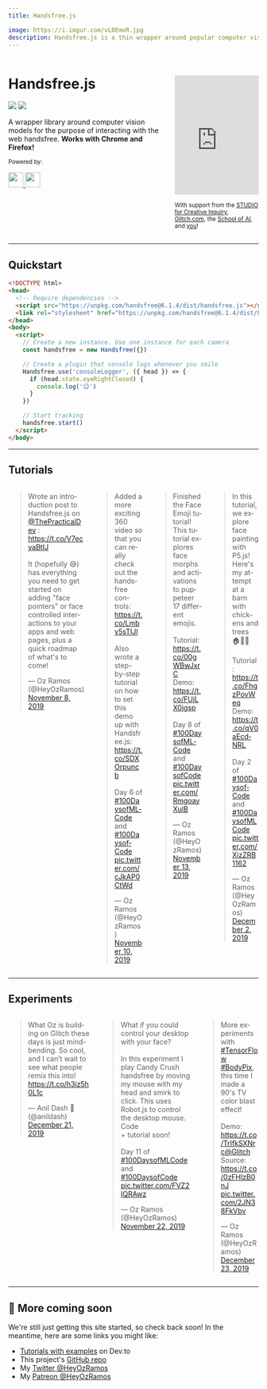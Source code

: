 ```yaml
---
title: Handsfree.js

image: https://i.imgur.com/vL0EmoR.jpg
description: Handsfree.js is a thin wrapper around popular computer vision models for the purpose of interacting with pages handsfree. Come learn how to get started 👋
---
```


<div class="columns">
  <div class="column text-center">
    <Logo :styles='"width: 200px"' />
    <h1>Handsfree.js</h1>
    <p>
      <a href="https://github.com/handsfreejs/handsfree" class="mr-2"><img class="mr-1" src="https://img.shields.io/github/last-commit/handsfreejs/handsfree.svg"></a>
      <a href="https://github.com/handsfreejs/handsfree"><img class="mr-1" src="https://img.shields.io/github/stars/handsfreejs/handsfree?style=social"></a>
    </p>
    <p class="text-left">A wrapper library around computer vision models for the purpose of interacting with the web handsfree. <b>Works with Chrome and Firefox!</b></p>
    <p><small>Powered by:</small></p>
    <p>
      <a class="mr-3" href="https://github.com/jeeliz/jeelizWeboji">
        <img src="https://jeeliz.com/wp-content/uploads/2018/01/LOGO_JEELIZ_BLUE.png" height=30>
      </a>
      <a href="https://github.com/tensorflow/tfjs-models/">
        <img src="https://i.imgur.com/KqlnNuA.png" height=30>
      </a>
    </p>
  </div>
  <div class="column">
    <iframe style="margin-top: 40px; max-width: 100%" width="480" height="240" src="https://www.youtube.com/embed/ty081LCcYpc" frameborder="0" allow="accelerometer; autoplay; encrypted-media; gyroscope; picture-in-picture" allowfullscreen></iframe>
    <p>
      <small>With support from the <a href="https://www.cmu.edu/cfa/studio/index.html">STUDIO for Creative Inquiry</a>, <a href="https://glitch.com/@handsfreejs">Glitch.com</a>, the <a href="https://youtu.be/CJDpF4xUieY?t=58">School of AI</a>, and <a href="https://patreon.com/heyozramos">you</a>!</small>
    </p>
  </div>
</div>

---

## Quickstart

<!-- prettier-ignore-start -->
```html
<!DOCTYPE html>
<head>
  <!-- Require dependencies -->
  <script src="https://unpkg.com/handsfree@6.1.4/dist/handsfree.js"></script>
  <link rel="stylesheet" href="https://unpkg.com/handsfree@6.1.4/dist/handsfree.css">
</head>
<body>
  <script>
    // Create a new instance. Use one instance for each camera
    const handsfree = new Handsfree({})

    // Create a plugin that console logs whenever you smile
    Handsfree.use('consoleLogger', ({ head }) => {
      if (head.state.eyeRightClosed) {
        console.log('😉')
      }
    })

    // Start tracking
    handsfree.start()
  </script>
</body>
```
<!-- prettier-ignore-end -->

---

## Tutorials

<div class="columns">
  <div class="column">
    <blockquote class="twitter-tweet"><p lang="en" dir="ltr">Wrote an introduction post to Handsfree.js on <a href="https://twitter.com/ThePracticalDev?ref_src=twsrc%5Etfw">@ThePracticalDev</a> : <a href="https://t.co/V7ecyaBtIJ">https://t.co/V7ecyaBtIJ</a><br><br>It (hopefully 😅) has everything you need to get started on adding &quot;face pointers&quot; or face controlled interactions to your apps and web pages, plus a quick roadmap of what&#39;s to come!</p>&mdash; Oz Ramos (@HeyOzRamos) <a href="https://twitter.com/HeyOzRamos/status/1192666398868164608?ref_src=twsrc%5Etfw">November 8, 2019</a></blockquote>
  </div>
  <div class="column">
    <blockquote class="twitter-tweet"><p lang="en" dir="ltr">Added a more exciting 360 video so that you can really check out the handsfree controls: <a href="https://t.co/Lmbv5sTIJl">https://t.co/Lmbv5sTIJl</a><br><br>Also wrote a step-by-step tutorial on how to set this demo up with Handsfree.js: <a href="https://t.co/SDXOrpuncb">https://t.co/SDXOrpuncb</a><br><br>Day 6 of <a href="https://twitter.com/hashtag/100DaysofMLCode?src=hash&amp;ref_src=twsrc%5Etfw">#100DaysofMLCode</a> and <a href="https://twitter.com/hashtag/100DaysofCode?src=hash&amp;ref_src=twsrc%5Etfw">#100DaysofCode</a> <a href="https://t.co/cJkAP0CtWd">pic.twitter.com/cJkAP0CtWd</a></p>&mdash; Oz Ramos (@HeyOzRamos) <a href="https://twitter.com/HeyOzRamos/status/1193377112100503552?ref_src=twsrc%5Etfw">November 10, 2019</a></blockquote>
  </div>
  <div class="column">
    <blockquote class="twitter-tweet"><p lang="en" dir="ltr">Finished the Face Emoji tutorial! This tutorial explores face morphs and activations to puppeteer 17 different emojis.<br><br>Tutorial: <a href="https://t.co/00gWBwJxrC">https://t.co/00gWBwJxrC</a><br>Demo: <a href="https://t.co/FUiLX0igsp">https://t.co/FUiLX0igsp</a><br><br>Day 8 of <a href="https://twitter.com/hashtag/100DaysofMLCode?src=hash&amp;ref_src=twsrc%5Etfw">#100DaysofMLCode</a> and <a href="https://twitter.com/hashtag/100DaysofCode?src=hash&amp;ref_src=twsrc%5Etfw">#100DaysofCode</a> <a href="https://t.co/RmgoayXulB">pic.twitter.com/RmgoayXulB</a></p>&mdash; Oz Ramos (@HeyOzRamos) <a href="https://twitter.com/HeyOzRamos/status/1194480061761519616?ref_src=twsrc%5Etfw">November 13, 2019</a></blockquote>
  </div>
  <div class="column">
    <blockquote class="twitter-tweet"><p lang="en" dir="ltr">In this tutorial, we explore face painting with P5.js! Here&#39;s my attempt at a barn with chickens and trees 🏠🌳🌞<br><br>Tutorial: <a href="https://t.co/FhgzPovWeq">https://t.co/FhgzPovWeq</a><br>Demo: <a href="https://t.co/qV0aEcdNRL">https://t.co/qV0aEcdNRL</a><br><br>Day 2 of <a href="https://twitter.com/hashtag/100DaysofCode?src=hash&amp;ref_src=twsrc%5Etfw">#100DaysofCode</a> and <a href="https://twitter.com/hashtag/100DaysofMLCode?src=hash&amp;ref_src=twsrc%5Etfw">#100DaysofMLCode</a> <a href="https://t.co/XizZRB1162">pic.twitter.com/XizZRB1162</a></p>&mdash; Oz Ramos (@HeyOzRamos) <a href="https://twitter.com/HeyOzRamos/status/1201337876933496832?ref_src=twsrc%5Etfw">December 2, 2019</a></blockquote>
  </div>
</div>

---

## Experiments

<div class="columns">
  <div class="column">
    <blockquote class="twitter-tweet"><p lang="en" dir="ltr">What Oz is building on Glitch these days is just mind-bending. So cool, and I can’t wait to see what people remix this into! <a href="https://t.co/h3iz5h0L1c">https://t.co/h3iz5h0L1c</a></p>&mdash; Anil Dash 🥭 (@anildash) <a href="https://twitter.com/anildash/status/1208417855852679168?ref_src=twsrc%5Etfw">December 21, 2019</a></blockquote>
  </div>
  <div class="column">
    <blockquote class="twitter-tweet"><p lang="en" dir="ltr">What if you could control your desktop with your face?<br><br>In this experiment I play Candy Crush handsfree by moving my mouse with my head and smirk to click. This uses Robot.js to control the desktop mouse. Code <br>+ tutorial soon!<br><br>Day 11 of <a href="https://twitter.com/hashtag/100DaysofMLCode?src=hash&amp;ref_src=twsrc%5Etfw">#100DaysofMLCode</a> and <a href="https://twitter.com/hashtag/100DaysofCode?src=hash&amp;ref_src=twsrc%5Etfw">#100DaysofCode</a> <a href="https://t.co/FVZ2IQRAwz">pic.twitter.com/FVZ2IQRAwz</a></p>&mdash; Oz Ramos (@HeyOzRamos) <a href="https://twitter.com/HeyOzRamos/status/1197722565646540800?ref_src=twsrc%5Etfw">November 22, 2019</a></blockquote>
  </div>
  <div class="column">
    <blockquote class="twitter-tweet"><p lang="en" dir="ltr">More experiments with <a href="https://twitter.com/hashtag/TensorFlow?src=hash&amp;ref_src=twsrc%5Etfw">#TensorFlow</a> <a href="https://twitter.com/hashtag/BodyPix?src=hash&amp;ref_src=twsrc%5Etfw">#BodyPix</a>, this time I made a 90&#39;s TV color blast effect!<br><br>Demo: <a href="https://t.co/TrIfkSXNrc">https://t.co/TrIfkSXNrc</a><a href="https://twitter.com/glitch?ref_src=twsrc%5Etfw">@Glitch</a> Source: <a href="https://t.co/0zFHlzB0nJ">https://t.co/0zFHlzB0nJ</a> <a href="https://t.co/2JN38FkVbv">pic.twitter.com/2JN38FkVbv</a></p>&mdash; Oz Ramos (@HeyOzRamos) <a href="https://twitter.com/HeyOzRamos/status/1209204747254681602?ref_src=twsrc%5Etfw">December 23, 2019</a></blockquote>
  </div>
</div>

---

<div class="card">
  <h2>📅 More coming soon</h2>
  <p>We're still just getting this site started, so check back soon! In the meantime, here are some links you might like:</p>
  <ul>
    <li><a href="https://dev.to/heyozramos/handsfree-js-a-web-based-face-pointer-24m1">Tutorials with examples</a> on Dev.to</li>
    <li>This project's <a href="https://github.com/handsfreejs/handsfree">GitHub repo</a></li>
    <li>My <a href="https://twitter.com/heyozramos">Twitter @HeyOzRamos</a></li>
    <li>My <a href="https://patreon.com/heyozramos">Patreon @HeyOzRamos</a></li>
  </ul>
</div>

<TweetLoader />
